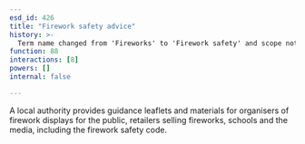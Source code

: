 ```yaml
---
esd_id: 426
title: "Firework safety advice"
history: >-
  Term name changed from 'Fireworks' to 'Firework safety' and scope notes added in version 2.02. Term name changed from 'Firework safety' to 'Safety - fireworks - advice' in version 3.00. Name changed to 'Firework safety advice' in version 4.00.
function: 88
interactions: [8]
powers: []
internal: false

---
```


A local authority provides guidance leaflets and materials for organisers of firework displays for the public, retailers selling fireworks, schools and the media, including the firework safety code.

